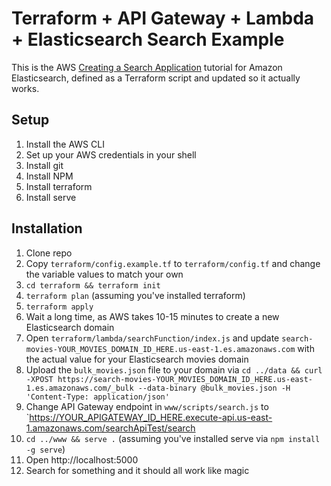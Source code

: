 # Terraform + API Gateway + Lambda + Elasticsearch Search Example

This is the AWS [Creating a Search Application](https://docs.aws.amazon.com/elasticsearch-service/latest/developerguide/search-example.html) tutorial for Amazon Elasticsearch, defined as a Terraform script and updated so it actually works.

## Setup
1. Install the AWS CLI
1. Set up your AWS credentials in your shell
1. Install git
1. Install NPM
1. Install terraform
1. Install serve

## Installation

1. Clone repo
1. Copy `terraform/config.example.tf` to `terraform/config.tf` and change the variable values to match your own
1. `cd terraform && terraform init`
1. `terraform plan` (assuming you've installed terraform)
1. `terraform apply`
1. Wait a long time, as AWS takes 10-15 minutes to create a new Elasticsearch domain
1. Open `terraform/lambda/searchFunction/index.js` and update `search-movies-YOUR_MOVIES_DOMAIN_ID_HERE.us-east-1.es.amazonaws.com` with the actual value for your Elasticsearch movies domain
1. Upload the `bulk_movies.json` file to your domain via `cd ../data && curl -XPOST https://search-movies-YOUR_MOVIES_DOMAIN_ID_HERE.us-east-1.es.amazonaws.com/_bulk --data-binary @bulk_movies.json -H 'Content-Type: application/json'`
1. Change API Gateway endpoint in `www/scripts/search.js` to `https://YOUR_APIGATEWAY_ID_HERE.execute-api.us-east-1.amazonaws.com/searchApiTest/search
1. `cd ../www && serve .` (assuming you've installed serve via `npm install -g serve`)
1. Open http://localhost:5000
1. Search for something and it should all work like magic
